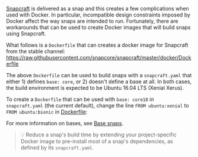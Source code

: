 [Snapcraft](/t/snapcraft-overview/8940) is delivered as a snap and this creates a few complications when used with Docker. In particular, incompatible design constraints imposed by Docker affect the way snaps are intended to run. Fortunately, there are workarounds that can be used to create Docker images that will build snaps using Snapcraft.

What follows is a `Dockerfile` that can creates a docker image for Snapcraft from the stable channel:
https://raw.githubusercontent.com/snapcore/snapcraft/master/docker/Dockerfile

The above `Dockerfile` can be used to build snaps with a `snapcraft.yaml` that either 1) defines `base: core`, or 2) doesn't define a base at all. In both cases, the build environment is expected to be Ubuntu 16.04 LTS (Xenial Xerus).

To create a `Dockerfile` that can be used with `base: core18` in `snapcraft.yaml` (the current default), change the line `FROM ubuntu:xenial` to `FROM ubuntu:bionic` in [Dockerfile]( https://raw.githubusercontent.com/snapcore/snapcraft/master/docker/Dockerfile):

For more information on bases, see [Base snaps](/t/base-snaps/11198).

> :bulb: Reduce a snap's build time by extending your project-specific Docker image to pre-install most of a snap's dependencies, as defined by its `snapcraft.yaml`.